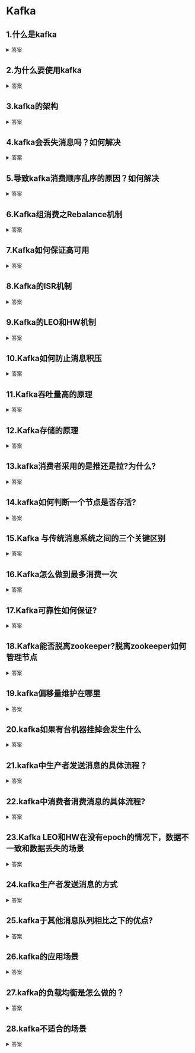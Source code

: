 # Kafka

## 1.什么是kafka
<details>
<summary>答案</summary>
<p>kafka是一个分布式的发布-订阅消息系统和一个强大的队列，可以处理大量的数据，并可以将消息从一个端点传递到另一个端点。Kafka适合离线和在线消费消息。Kafka消息保存在磁盘上，并在集群内复制以防止数据丢失。</p>
</details>

## 2.为什么要使用kafka
<details>
<summary>答案</summary>
<p>1.缓冲和消峰：上游数据有突发流量时，下游可能抗不住，而kafka可以在中间起一个缓冲的作用，把消息暂存在kafka中，下游可以慢慢的消费kafka中的消息</p>
<p>2.解耦和扩展性:消息队列可以作为一个接口层，解耦重要的业务流程。</p>
<p>3.异步处理:有些操作并不需要立即执行，可以将其写入kafka，异步执行</p>
<p>4.kafka可以堆积请求，即使消费者挂掉也不影响主要业务的正常进行</p>
<p>5.通过kafka可以使得一个生产的消息可以被不同业务的消费者消费</p>
</details>

## 3.kafka的架构
<details>
<summary>答案</summary>
<p>kafka包含多个核心组件 消费者，生产者，Broker,Topic,Partition,Zookeeper,Controller,Replication</p>
<p>消费者从broker从取消息，生产者向broker发消息</p>
<p>Broker是一个kafka实例，kafka集群由多个broker组成，一个broker包含多个topic，kafka通过topic对消息进行分类，生产者和消费者向指定的topic生产和消费消息</p>
<p>Partition是为了实现扩展性，提高并发能力，将一个topic分成多个Partition，每个Partition都是一个有序队列，每个Partition分布在不同的broker</p>
<p>Replication 用于实现备份的功能，保证集群中某个节点故障，该分区的数据不会丢失并且能够正常工作，一个partition有多个副本，一个副本有一个leader和多个follower</p>
<p>leader 每个分区多个副本中的主副本，负责接收生产者发送的消息，负责给消费者提供消息</p>
<p>follower 每个分区多个副本中的从副本，负责从主副本中同步数据，当主副本宕机的时候，还会成为新的主副本</p>
<p>offset 表示消费者消息的位置信息</p>
<p>zookeeper 负责存储和管理kafka的集群信息</p>
</details>

## 4.kafka会丢失消息吗？如何解决
<details>
<summary>答案</summary>
<p>首先消息的传递有2个阶段，从生产者发送给主副本，消费者从主副本消费数据</p>
<p>在生产者发送给主副本的这个阶段，有一个配置参数ack,ack=0表示生产者发送消息之后，不等待主副本的响应直接返回，很容易造成消息丢失。ack=1表示当接收到主副本接收成功就放回，ack=-1或all时表示所有主副本和同步副本集都接收成功时才表示成功</p>
<p>在消费者从主副本消费数据的阶段，有两个操作，一个是处理数据，一个是提交offset，这个操作的顺序可以由系统参数解决。先处理数据，再提交offset，可能在提交offset之前消费者宕机，导致消息被重复消费。如果先提交offset，再处理数据，可能会导致数据丢失。</p>
</details>

## 5.导致kafka消费顺序乱序的原因？如何解决
<details>
<summary>答案</summary>
<p>1.一个主题存在多个分区，消息分散在不同的分区上，导致消息乱序</p>
<p>2.生产者ACK机制中开启ack=0，先发送的数据因为网络拥塞而延迟，后发送的数据先到达，导致消息乱序</p>
<p>3.生产者开启多批发送，同时发送两个批次的数据，前一个批次的数据超时，重试后顺序发生改变。</p>
<p>解决办法</p>
<p>1.1一个主题只设置一个分区</p>
<p>1.2生产者通过key指定发往的分区，从而保证有序</p>
<p>2.将ack参数设置为1或-1</p>
<p>3.将参数设置为一次只发送一批的数据，或启用幂等生产者</p>
</details>

## 6.Kafka组消费之Rebalance机制
<details>
<summary>答案</summary>
<p>rebalance，让所有消费者达成共识。触发Rebalance机制的条件包括消费组成员发生变化，分区数量发生变化,订阅的主题数量发生变化</p>
<p>当消费组刚创建时，每个消费者会创建消费者协调器实例，然后获取对应的组协调器(通过向任意一个broker发起寻找组协调器的请求)，向组协调器请求加入消费组。第一个加入消费组的消费者将成为leader，然后leader将进行选择分区分配策略。包括按分区号排序进行均分，顺序轮流分配，均衡分配并且尽量保持与上次相同。分配好分配后将分区结果同步给消费者</p>
</details>

## 7.Kafka如何保证高可用
<details>
<summary>答案</summary>
<p>1.Kafka采用集群架构，由多个broker组成，每个broker存储一部分数据，当某个broker宕机，其他broker也可以正常工作</p>
<p>2.kafka通过数据冗余来保证高可用，每个主题由多个分区组成，每个分区分布在不同的broker上，并在多个broker上复制，即使某个broker故障，也可以从其他的broker获取数据</p>
<p>3.消费组 kafka的消费组可以保证消息的高可用，一个消费组包含多个消费者，每个消费者负责某个分区的消息，当某个消费者宕机，其他消费者会接替他的工作</p>
<p>4.监控和故障转移 kafka会实时监控集群的状况，当某个broker出现故障时，会进行故障转移，将该broker的分区迁移到其他的broker上。保证数据的可用性</p>
</details>

## 8.Kafka的ISR机制
<details>
<summary>答案</summary>
<p>ISR是指同步副本集，与leader保持同步的所有副本的集合。当某个副本，落后leader太多时，会被移除ISR列表，当落后的副本追上leader时，又会重新加入ISR列表，当leader宕机时，会从ISR列表从选取一个副本作为leader。在生产者的ACK机制中，ack=-1或all时，也需要等待所有ISR列表中的副本都收到消息时，才返回响应。从而保证kafka的可靠性和可用性</p>
</details>

## 9.Kafka的LEO和HW机制
<details>
<summary>答案</summary>
<p>LEO表示最新的日志偏移量，分为leader leo, follower local leo, follower remote leo， leader leo 表示主副本的最新偏移量，当有日志写入时，这个值会被更新。follower local leo是存储在follower 副本上的最新偏移量,当follower收到从leader拉取到的数据时，会更新该值。follower remote leo是指存储在leader副本上的follower的最新偏移量,当leader收到follower的拉取请求的时候，会更新该值。</p>
<p>HW表示高水位，表示已经被所有副本接收的最大日志偏移量，分为 leader hw, follower hw。 leader hw表示主副本的高水位，当有follower拉取数据或者副本成为leader时，会更新leader hw 值为 leader leo 和 follower remote leo 取min。follower hw表示从副本的高水位,当follower收到从leader拉取的数据时，会更新该值为follower local leo 和 leader hw的min值</p>
<p>Leader Epoch 表示当前主节点的版本号，通过记录版本号对应的起始偏移量,可以使得副本重启后不再以来HW来对日志进行截断，避免数据不一致和丢失。当副本重启后，根据当前副本的版本号，向leader拉取最后一个offset，然后进行截断。如果当前节点成为leader,则更新leader epoch</p>
工作流程：
<p>1.leader收到消息，更新leader leo</p>
<p>2.follower请求拉取数据</p>
<p>3.leader收到请求拉取数据，更新follower remote leo，更新leader hw = min(leader leo, min(follower local leo...))</p>
<p>4.follower 收到拉取的数据，follower 更新 follower local leo，follower 更新 follower hw = min(leader hw, follower local leo)</p>
</details>

## 10.Kafka如何防止消息积压
<details>
<summary>答案</summary>
<p>1.增加消费者的数量，可以提高消费的速度</p>
<p>2.增加分区数，提高并行能力</p>
<p>3.给key添加随机后缀，使得key均匀的分布到不同的分区</p>
<p>4.消费者批量消费消息，提高消费效率</p>
<p>5.开启异步提交offset或自动提交offset</p>
</details>

## 11.Kafka吞吐量高的原理
<details>
<summary>答案</summary>
<p>1.顺序读写磁盘，充分利用了操作系统的预读机制，因此有着较高的读写速度</p>
<p>2.使用了零拷贝技术，通过sendfile方法，DMA将数据从磁盘拷贝到内核缓冲区，然后将缓冲区描述符和长度传到socket缓冲区，然后DMA将数据从内核缓存区拷贝到网卡，这样避免重复复制数据，大大提高了性能</p>
<p>3.采用了分区分段+索引的思想 将消息按主题分类，每个主题的数据是按照一个个分区存储在不同的broker上的，每个分区的数据又是分段存储的，kafka又为每个段建立了索引，提升了读取数据的性能和操作的并行度</p>
<p>4.kafka采用了批量读写，在向kafka写入数据时，将会按批次写入，减少延迟和网络开销</p>
<p>5.kafka采用了批量压缩技术，将同一个批次的消息一起压缩，支持多种压缩协议，减少了网络IO的消耗</p>
</details>

## 12.Kafka存储的原理
<details>
<summary>答案</summary>
<p>kafka的消息是按主题分类的，每个主题的数据文件又是分区存储的，每个分区的数据又是分段存储的，每个分区由包含一个主副本，零到多个从副本，kafka为每个段的数据建立了稀疏索引，当需要查找一个数据时，通过二分查找找到对应的段，然后通过稀疏索引，找到他在文件中的位置，稀疏索引是每隔4KB就添加一个索引。</p>
</details>

## 13.kafka消费者采用的是推还是拉?为什么?
<details>
<summary>答案</summary>
<p>采用的是拉，因为如果采用推，会导致broker发送多少消息，消费者就要消费多少消息，可能会导致网络拥塞，消费者负载增加。而采用拉可以让消费者根据自己的消费能力控制拉去速度，但是可能拉取到空的消息，所以要控制拉取间隔</p>
</details>


## 14.kafka如何判断一个节点是否存活?
<details>
<summary>答案</summary>
<p>1.节点必须维护和Zookeeper的连接，Zookeeper通过心跳机制检查每个节点的连接</p>
<p>2.从节点要与主节点同步，不能落后主节点太多</p>
</details>


## 15.Kafka 与传统消息系统之间的三个关键区别
<details>
<summary>答案</summary>
<p>1.kafka将日志持久化到磁盘，这些日志可以被重复读取</p>
<p>2.kafka是一个分布式系统，以集群的方式运行，保证分区容错和高可用</p>
<p>3.kafka支持实时的流式处理</p>
</details>

## 16.Kafka怎么做到最多消费一次
<details>
<summary>答案</summary>
<p>1.在ack机制中，选择ack=0，这样可以保证不会重复收到消息</p>
<p>2.在提交offset的选项，选择手动提交同步提交，先提交offset，再处理数据</p>
<p>3.开启kafka幂等性，ack=all并且retries>1。可以避免重复接收消息(通过生产者ID和序列号来标识消息)</p>
</details>

## 17.Kafka可靠性如何保证?
<details>
<summary>答案</summary>
<p>1.消息确认机制：生产者向对应的topic发送消息，通过消息确认机制来保证消息的可靠性，ack=0，表示生产者将消息发送出去就认为已经成功写入kafka，ack=1表示主副本收到消息就直接放回响应，不等从副本复制完数据。ack=-1或all表示等待所有主副本和从副本都收到消息才返回响应</p>
<p>2.分区副本机制：kafka通过分区副本机制来保证消息的可靠性，一个分区有一个主副本和0到多个从副本，能够保证即使一个broker宕机，也不会数据丢失，从副本会定期从主副本拉取数据</p>
<p>3.Leader选举机制：每个分区维护一个ISR列表，表示与leader同步的副本列表，如果一个从副本落后主副本太多，将会被移除ISR列表，落后的副本追上了主副本也会被加入ISR列表，主副本宕机后，会从ISR列表中选举新leader,能够保证消息的可靠性</p>
</details>

## 18.Kafka能否脱离zookeeper?脱离zookeeper如何管理节点
<details>
<summary>答案</summary>
<p>可以，最新的Kafka已经使用使用KRaft来管理Kafka集群的元数据</p>
</details>

## 19.kafka偏移量维护在哪里
<details>
<summary>答案</summary>
<p>kafka的偏移量存储在kafka集群内的consumer_offset中，消费者可以自动提交offset,也可以手动提交offset</p>
</details>

## 20.kafka如果有台机器挂掉会发生什么
<details>
<summary>答案</summary>
<p>一开始，节点启动时，都会和zk维护一个连接，然后节点挂掉后，zk会通过心跳机制发现该节点离线，然后会将该节点的信息从zk中移除掉，并会重新分配分区和副本，并且将离线的副本移除ISR列表，然后重新进行leader选举</p>
</details>

## 21.kafka中生产者发送消息的具体流程？
<details>
<summary>答案</summary>
<p>1.主线程会先创建producer record，其中包含主题，分区，键,值和时间戳。</p>
<p>2.然后会将其序列化，然后如果没有指定分区号则会通过分区器选择一个分区。</p>
<p>3.然后将其写入Producer Accumulator。Accumulator 是一个消息缓冲池，类似于生产-消费模型，每个分区一个缓冲队列，消息发往缓冲池后会找到对应的队列写入对应的批次，如果不存在则新建一个批次，如果存在并且还可以写入则直接写入</p>
<p>4.sender线程会从 Producer Accumulator中拉取数据，构造请求发送到broker</p>
</details>

## 22.kafka中消费者消费消息的具体流程?
<details>
<summary>答案</summary>
<p>消费者首先会找到自己的组协调器，然后向组协调器发起加入消费组的请求，加入消费组后，消费者leader会为其指定分区分配方案，并同步给所有消费者。消费者根据自己负责的分区，进行拉取数据，处理数据并提交offset</p>
</details>

## 23.Kafka LEO和HW在没有epoch的情况下，数据不一致和数据丢失的场景
<details>
<summary>答案</summary>
<p>1.数据不一致: 当follower 拉取完数据，准备更新 hw 时 follower 和 leader 宕机,follower 先重启，成为了新的 leader，然后收到了新的消息，更新 leo 和 hw，然后旧的 leader 重启，成为了follower,旧的leader向新的leader拉取数据，发现新leader的hw和自己相同，故不发生改变，但是此时数据已经产生了不一致。</p>
<p>2.数据丢失: 当follower 拉取完数据，准备更新 hw 时 follower 宕机，重启后follower根据 hw 将日志进行截断，然后向 leader 拉取数据，但此时 leader 宕机,follower成为leader，然后旧的leader重启后，成为了follower，旧leader向新leader拉取数据，然后发现新leader的hw更小，故将自己的hw更新，并进行截断。从而导致数据丢失</p>
</details>

## 24.kafka生产者发送消息的方式
<details>
<summary>答案</summary>
<p>发送并忘记，同步发送，异步发送+回调函数</p>
</details>

## 25.kafka于其他消息队列相比之下的优点?
<details>
<summary>答案</summary>
<p>高吞吐量，低延迟，持久性</p>
</details>

## 26.kafka的应用场景
<details>
<summary>答案</summary>
<p>1.日志聚合</p>
<p>2.消息队列</p>
<p>3.实时流处理</p>
</details>

## 27.kafka的负载均衡是怎么做的？
<details>
<summary>答案</summary>
<p>1.每个主题有多个分区，分布在不同的broker上，每次写入数据时，如果没指定分区，会通过轮询来选择分区，从而实现负载均衡</p>
<p>2.消费者端会将每个分区均匀的分配到同一个消费组中的不同消费者，当消费者发生变化时，会通过rebalance机制实现重新负载均衡</p>
</details>

## 28.kafka不适合的场景
<details>
<summary>答案</summary>
<p>1.小规模数据处理</p>
<p>2.对数据安全性要求很高(会存在数据丢失)</p>
</details>